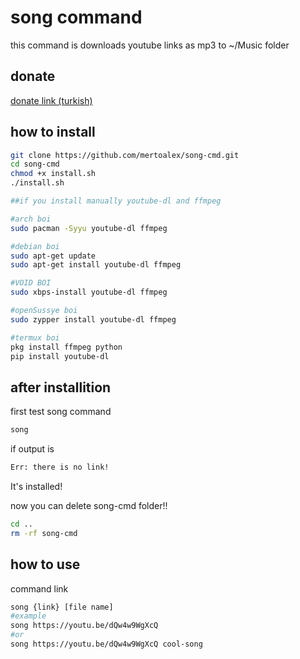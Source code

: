# song command
this command is downloads youtube links as mp3 to ~/Music folder

## donate
[donate link (turkish)](https://www.bynogame.com/tr/destekle/mertoalex-bagis)

## how to install
```sh
git clone https://github.com/mertoalex/song-cmd.git
cd song-cmd
chmod +x install.sh
./install.sh

##if you install manually youtube-dl and ffmpeg

#arch boi
sudo pacman -Syyu youtube-dl ffmpeg

#debian boi
sudo apt-get update
sudo apt-get install youtube-dl ffmpeg

#VOID BOI
sudo xbps-install youtube-dl ffmpeg

#openSussye boi
sudo zypper install youtube-dl ffmpeg

#termux boi
pkg install ffmpeg python
pip install youtube-dl
```

## after installition
first test song command
```sh
song
```
if output is
```sh
Err: there is no link!
```
It's installed!

now you can delete song-cmd folder\!\!
```sh
cd ..
rm -rf song-cmd
```

## how to use
command link
```sh
song {link} [file name]
#example
song https://youtu.be/dQw4w9WgXcQ
#or
song https://youtu.be/dQw4w9WgXcQ cool-song
````

